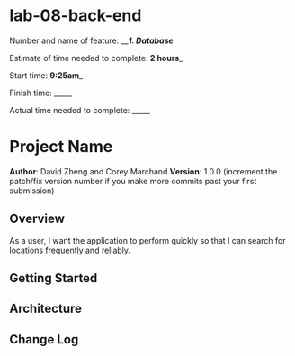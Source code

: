 # lab-08-back-end

Number and name of feature: _______1. Database_____

Estimate of time needed to complete: __2 hours___

Start time: __9:25am___

Finish time: _____

Actual time needed to complete: _____

# Project Name

**Author**: David Zheng and Corey Marchand 
**Version**: 1.0.0 (increment the patch/fix version number if you make more commits past your first submission)

## Overview
As a user, I want the application to perform quickly so that I can search for locations frequently and reliably.

## Getting Started
<!-- What are the steps that a user must take in order to build this app on their own machine and get it running? -->

## Architecture
<!-- Provide a detailed description of the application design. What technologies (languages, libraries, etc) you're using, and any other relevant design information. -->

## Change Log
<!-- Use this area to document the iterative changes made to your application as each feature is successfully implemented. Use time stamps. Here's an examples:

01-01-2001 4:59pm - Application now has a fully-functional express server, with a GET route for the location resource.

## Credits and Collaborations
David Zheng, Corey Marchand, and Kyungrae Kim
-->